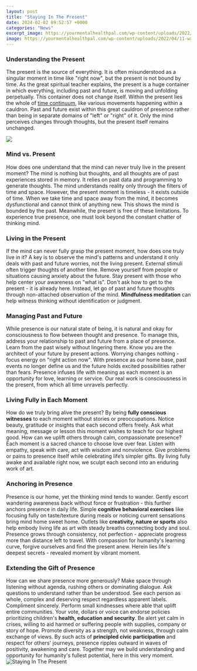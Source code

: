 ```yaml
---
layout: post
title: "Staying In The Present"
date: 2024-02-02 09:52:57 +0000
categories: "News"
excerpt_image: https://yourmentalhealthpal.com/wp-content/uploads/2022/04/11-ways-to-live-in-present-moment.jpeg
image: https://yourmentalhealthpal.com/wp-content/uploads/2022/04/11-ways-to-live-in-present-moment.jpeg
---
```


### Understanding the Present
The present is the source of everything. It is often misunderstood as a singular moment in time like "right now", but the present is not bound by time. As the great spiritual teacher explains, the present is a huge container in which everything, including past and future, is moving and unfolding perpetually. This container does not change itself. 
Within the present lies the whole of [time continuum](https://fistore.mysenprints.com/collection/addy), like various movements happening within a cauldron. Past and future exist within this great cauldron of presence rather than being in separate domains of "left" or "right" of it. Only the mind perceives changes through thoughts, but the present itself remains unchanged. 

![](http://julettemillien.com/wp-content/uploads/2015/02/Present-moment-Deepak-Chopra.jpg)
### Mind vs. Present
How does one understand that the mind can never truly live in the present moment? The mind is nothing but thoughts, and all thoughts are of past experiences stored in memory. It relies on past data and programming to generate thoughts. The mind understands reality only through the filters of time and space. However, the present moment is timeless - it exists outside of time. 
When we take time and space away from the mind, it becomes dysfunctional and cannot think of anything new. This shows the mind is bounded by the past. Meanwhile, the present is free of these limitations. To experience true presence, one must look beyond the constant chatter of thinking mind.
### Living in the Present
If the mind can never fully grasp the present moment, how does one truly live in it? A key is to observe the mind's patterns and understand it only deals with past and future worries, not the living present. External stimuli often trigger thoughts of another time. 
Remove yourself from people or situations causing anxiety about the future. Stay present with those who help center your awareness on "what is". Don't ask how to get to the present - it is already here. Instead, let go of past and future thoughts through non-attached observation of the mind. **Mindfulness meditation** can help witness thinking without identification or judgment.
### Managing Past and Future
While presence is our natural state of being, it is natural and okay for consciousness to flow between thought and presence. To manage this, address your relationship to past and future from a place of presence. Learn from the past wisely without lingering there. Know you are the architect of your future by present actions. Worrying changes nothing - focus energy on "right action now". 
With presence as our home base, past events no longer define us and the future holds excited possibilities rather than fears. Presence infuses life with meaning as each moment is an opportunity for love, learning or service. Our real work is consciousness in the present, from which all time unravels perfectly.
### Living Fully in Each Moment  
How do we truly bring alive the present? By being **fully conscious witnesses** to each moment without stories or preoccupations. Notice beauty, gratitude or insights that each second offers freely. Ask what meaning, message or lesson this moment wishes to teach for our highest good. How can we uplift others through calm, compassionate presence?  
Each moment is a sacred chance to choose love over fear. Listen with empathy, speak with care, act with wisdom and nonviolence. Give problems or pains to presence itself while celebrating life’s simpler gifts. By living fully awake and available right now, we sculpt each second into an enduring work of art.
### Anchoring in Presence
Presence is our home, yet the thinking mind tends to wander. Gently escort wandering awareness back without force or frustration - this further anchors presence in daily life. Simple **cognitive behavioral exercises** like focusing fully on taste/texture during meals or noticing current sensations bring mind home sweet home.
Outlets like **creativity, nature or sports** also help embody living life as art with steady breaths connecting body and soul. Presence grows through consistency, not perfection - appreciate progress more than distance left to travel. With compassion for humanity's learning curve, forgive ourselves and find the present anew. Herein lies life's deepest secrets - revealed moment by vibrant moment.
### Extending the Gift of Presence 
How can we share presence more generously? Make space through listening without agenda, rushing others or dominating dialogue. Ask questions to understand rather than be understood. See each person as whole, complex and deserving respect regardless apparent labels. Compliment sincerely. 
Perform small kindnesses where able that uplift entire communities. Your vote, dollars or voice can endorse policies prioritizing children's **health, education and security**. Be alert yet calm in crises, willing to aid harmed or suffering people with supplies, company or story of hope. Promote diversity as a strength, not weakness, through calm exchange of views.
By such acts of **principled civic participation** and respect for others' journeys, presence ripples outward in waves of positivity, awakening and care. Together may we build understanding and opportunity for humanity's fullest potential, here in this very moment.
![Staying In The Present](https://yourmentalhealthpal.com/wp-content/uploads/2022/04/11-ways-to-live-in-present-moment.jpeg)